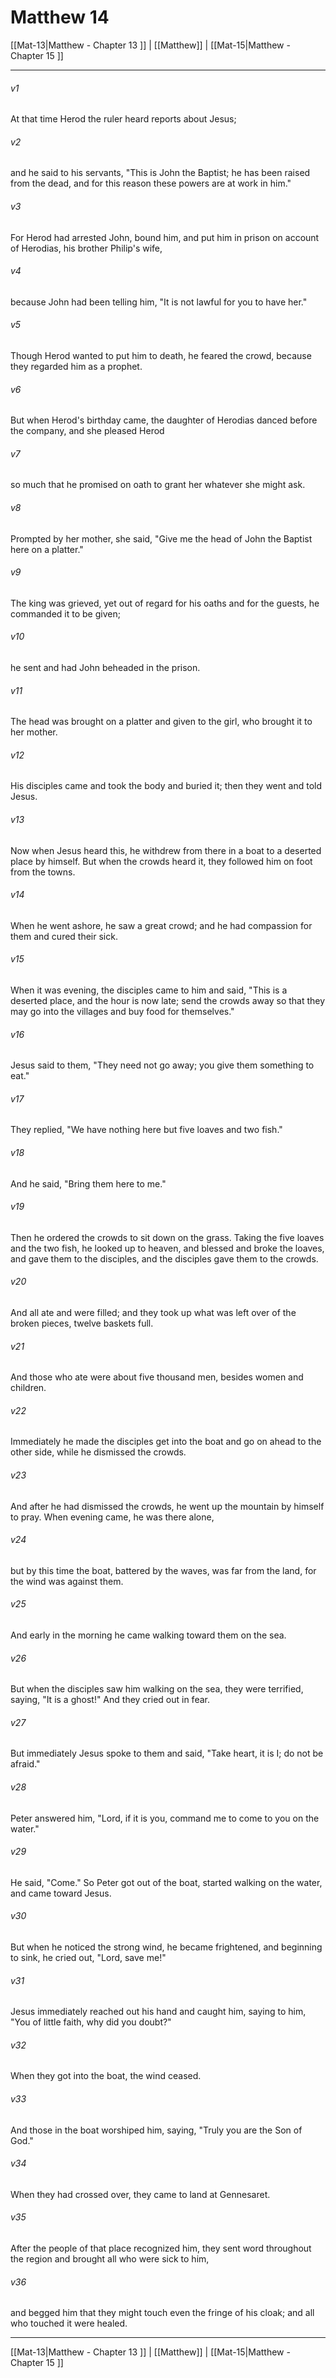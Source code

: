 # Matthew 14

[[Mat-13|Matthew - Chapter 13 ]] | [[Matthew]] | [[Mat-15|Matthew - Chapter 15 ]]
***

###### v1
At that time Herod the ruler heard reports about Jesus;
###### v2
and he said to his servants, "This is John the Baptist; he has been raised from the dead, and for this reason these powers are at work in him."
###### v3
For Herod had arrested John, bound him, and put him in prison on account of Herodias, his brother Philip's wife,
###### v4
because John had been telling him, "It is not lawful for you to have her."
###### v5
Though Herod wanted to put him to death, he feared the crowd, because they regarded him as a prophet.
###### v6
But when Herod's birthday came, the daughter of Herodias danced before the company, and she pleased Herod
###### v7
so much that he promised on oath to grant her whatever she might ask.
###### v8
Prompted by her mother, she said, "Give me the head of John the Baptist here on a platter."
###### v9
The king was grieved, yet out of regard for his oaths and for the guests, he commanded it to be given;
###### v10
he sent and had John beheaded in the prison.
###### v11
The head was brought on a platter and given to the girl, who brought it to her mother.
###### v12
His disciples came and took the body and buried it; then they went and told Jesus.
###### v13
Now when Jesus heard this, he withdrew from there in a boat to a deserted place by himself. But when the crowds heard it, they followed him on foot from the towns.
###### v14
When he went ashore, he saw a great crowd; and he had compassion for them and cured their sick.
###### v15
When it was evening, the disciples came to him and said, "This is a deserted place, and the hour is now late; send the crowds away so that they may go into the villages and buy food for themselves."
###### v16
Jesus said to them, "They need not go away; you give them something to eat."
###### v17
They replied, "We have nothing here but five loaves and two fish."
###### v18
And he said, "Bring them here to me."
###### v19
Then he ordered the crowds to sit down on the grass. Taking the five loaves and the two fish, he looked up to heaven, and blessed and broke the loaves, and gave them to the disciples, and the disciples gave them to the crowds.
###### v20
And all ate and were filled; and they took up what was left over of the broken pieces, twelve baskets full.
###### v21
And those who ate were about five thousand men, besides women and children.
###### v22
Immediately he made the disciples get into the boat and go on ahead to the other side, while he dismissed the crowds.
###### v23
And after he had dismissed the crowds, he went up the mountain by himself to pray. When evening came, he was there alone,
###### v24
but by this time the boat, battered by the waves, was far from the land, for the wind was against them.
###### v25
And early in the morning he came walking toward them on the sea.
###### v26
But when the disciples saw him walking on the sea, they were terrified, saying, "It is a ghost!" And they cried out in fear.
###### v27
But immediately Jesus spoke to them and said, "Take heart, it is I; do not be afraid."
###### v28
Peter answered him, "Lord, if it is you, command me to come to you on the water."
###### v29
He said, "Come." So Peter got out of the boat, started walking on the water, and came toward Jesus.
###### v30
But when he noticed the strong wind, he became frightened, and beginning to sink, he cried out, "Lord, save me!"
###### v31
Jesus immediately reached out his hand and caught him, saying to him, "You of little faith, why did you doubt?"
###### v32
When they got into the boat, the wind ceased.
###### v33
And those in the boat worshiped him, saying, "Truly you are the Son of God."
###### v34
When they had crossed over, they came to land at Gennesaret.
###### v35
After the people of that place recognized him, they sent word throughout the region and brought all who were sick to him,
###### v36
and begged him that they might touch even the fringe of his cloak; and all who touched it were healed.

***

[[Mat-13|Matthew - Chapter 13 ]] | [[Matthew]] | [[Mat-15|Matthew - Chapter 15 ]]
